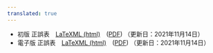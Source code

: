 ```yaml
---
translated: true
---
```

* 初版 正誤表　[LaTeXML (html)](firstEdition/)　([PDF](./firstEdition/firstEditionPDF.pdf)) （更新日：2021年11月14日）
* 電子版 正誤表　[LaTeXML (html)](e-pubEdition/)　([PDF](./e-pubEdition/e-pubEditionPDF.pdf)) （更新日：2021年11月14日）


